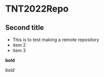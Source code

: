 # TNT2022Repo

## Second title

* This is to test making a remote repository
* item 2
* item 3

**bold**

*bold*
